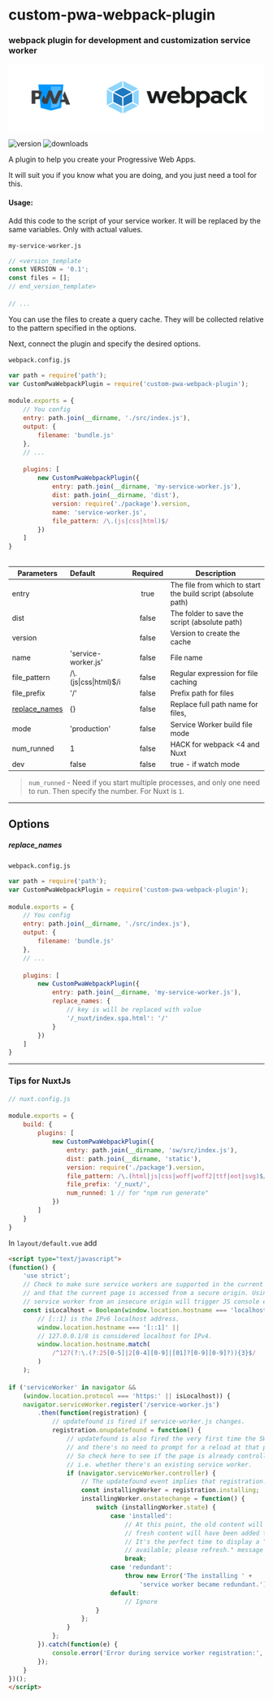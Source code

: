 # custom-pwa-webpack-plugin

### webpack plugin for development and customization service worker

![webpack](img/custom-pwa-webpack-plugin.svg)

<img alt="version" src="https://img.shields.io/npm/v/custom-pwa-webpack-plugin/latest.svg?style=flat-square">

<img alt="downloads" src="https://img.shields.io/npm/dt/custom-pwa-webpack-plugin.svg?style=flat-square">

A plugin to help you create your Progressive Web Apps.

It will suit you if you know what you are doing, and you just need a tool for this.

#### Usage:


Add this code to the script of your service worker. It will be replaced by the same variables. Only with actual values.


`my-service-worker.js`
```JavaScript
// <version_template
const VERSION = '0.1';
const files = [];
// end_version_template>

// ...
```
You can use the files to create a query cache. They will be collected relative to the pattern specified in the options.

Next, connect the plugin and specify the desired options.

`webpack.config.js`
```JavaScript
var path = require('path');
var CustomPwaWebpackPlugin = require('custom-pwa-webpack-plugin');

module.exports = {
    // You config
    entry: path.join(__dirname, './src/index.js'),
    output: {
        filename: 'bundle.js'
    },
    // ...

    plugins: [
        new CustomPwaWebpackPlugin({
            entry: path.join(__dirname, 'my-service-worker.js'),
            dist: path.join(__dirname, 'dist'), 
            version: require('./package').version,
            name: 'service-worker.js',
            file_pattern: /\.(js|css|html)$/
        })
    ]
}



```

| Parameters    | Default                 | Required      | Description  |
|---------------|:------------------------|:-------------:|--------------|
| entry         |                         | true          | The file from which to start the build script (absolute path)
| dist          |                         | false         | The folder to save the script (absolute path)
| version       |                         | false         | Version to create the cache
| name          | 'service-worker.js'     | false         | File name
| file_pattern  | /\\.(js\|css\|html)$/i  | false         | Regular expression for file caching
| file_prefix   | '/'                     | false         | Prefix path for files
| [replace_names](#replace_names) | {}    | false         | Replace full path name for files, 
| mode          | 'production'            | false         | Service Worker build file mode
| num_runned    | 1                       | false         | HACK for webpack <4 and Nuxt
| dev           | false                   | false         | true - if watch mode

> `num_runned` - Need if you start multiple processes, and only one need to run. Then specify the number. For Nuxt is `1`.

---

## Options

##### replace_names


`webpack.config.js`
```JavaScript
var path = require('path');
var CustomPwaWebpackPlugin = require('custom-pwa-webpack-plugin');

module.exports = {
    // You config
    entry: path.join(__dirname, './src/index.js'),
    output: {
        filename: 'bundle.js'
    },
    // ...

    plugins: [
        new CustomPwaWebpackPlugin({
            entry: path.join(__dirname, 'my-service-worker.js'),
            replace_names: {
                // key is will be replaced with value
                '/_nuxt/index.spa.html': '/'
            }
        })
    ]
}
```

---


### Tips for NuxtJs

```JavaScript
// nuxt.config.js

module.exports = {
    build: {
        plugins: [
            new CustomPwaWebpackPlugin({
                entry: path.join(__dirname, 'sw/src/index.js'),
                dist: path.join(__dirname, 'static'),
                version: require('./package').version,
                file_pattern: /\.(html|js|css|woff|woff2|ttf|eot|svg)$/i,
                file_prefix: '/_nuxt/',
                num_runned: 1 // for "npm run generate"
            })
        ]
    }
}
```

In `layout/default.vue` add

```html
<script type="text/javascript">
(function() {
    'use strict';
    // Check to make sure service workers are supported in the current browser,
    // and that the current page is accessed from a secure origin. Using a
    // service worker from an insecure origin will trigger JS console errors.
    const isLocalhost = Boolean(window.location.hostname === 'localhost' ||
        // [::1] is the IPv6 localhost address.
        window.location.hostname === '[::1]' ||
        // 127.0.0.1/8 is considered localhost for IPv4.
        window.location.hostname.match(
            /^127(?:\.(?:25[0-5]|2[0-4][0-9]|[01]?[0-9][0-9]?)){3}$/
        )
    );

if ('serviceWorker' in navigator &&
    (window.location.protocol === 'https:' || isLocalhost)) {
    navigator.serviceWorker.register('/service-worker.js')
        .then(function(registration) {
            // updatefound is fired if service-worker.js changes.
            registration.onupdatefound = function() {
                // updatefound is also fired the very first time the SW is installed,
                // and there's no need to prompt for a reload at that point.
                // So check here to see if the page is already controlled,
                // i.e. whether there's an existing service worker.
                if (navigator.serviceWorker.controller) {
                    // The updatefound event implies that registration.installing is set
                    const installingWorker = registration.installing;
                    installingWorker.onstatechange = function() {
                        switch (installingWorker.state) {
                            case 'installed':
                                // At this point, the old content will have been purged and the
                                // fresh content will have been added to the cache.
                                // It's the perfect time to display a "New content is
                                // available; please refresh." message in the page's interface.
                                break;
                            case 'redundant':
                                throw new Error('The installing ' +
                                    'service worker became redundant.');
                            default:
                                // Ignore
                        }
                    };
                }
            };
        }).catch(function(e) {
            console.error('Error during service worker registration:', e);
        });
    }
})();
</script>
```
